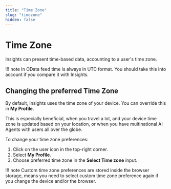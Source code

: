 ```yaml
---
title: "Time Zone" 
slug: "timezone"
hidden: false 
---
```


# Time Zone

Insights can present time-based data, accounting to a user's time zone. 

!!! note 
    In OData feed time is always in UTC format. You should take this into account if you compare it with Insights.

## Changing the preferred Time Zone

By default, Insights uses the time zone of your device. You can override this in **My Profile**. 

This is especially beneficial, when you travel a lot, and your device time zone is updated based on your location, or when you have multinational AI Agents with users all over the globe.

To change your time zone preferences:

1. Click on the user icon in the top-right corner.
2. Select **My Profile**.
3. Choose preferred time zone in the **Select Time zone** input.

!!! note
    Custom time zone preferences are stored inside the browser storage, means you need to select custom time zone preference again if you change the device and/or the browser.